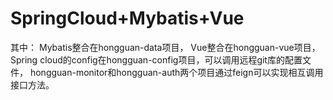 # SpringCloud+Mybatis+Vue

其中：
Mybatis整合在hongguan-data项目，
Vue整合在hongguan-vue项目，
Spring cloud的config在hongguan-config项目，可以调用远程git库的配置文件，
hongguan-monitor和hongguan-auth两个项目通过feign可以实现相互调用接口方法。

